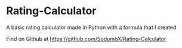 # Rating-Calculator
A basic rating calculator made in Python with a formula that I created 

Find on Github at https://github.com/SodumbX/Rating-Calculator
